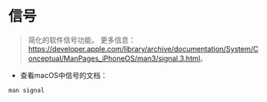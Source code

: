 # 信号

> 简化的软件信号功能。
> 更多信息：<https://developer.apple.com/library/archive/documentation/System/Conceptual/ManPages_iPhoneOS/man3/signal.3.html>。

- 查看macOS中信号的文档：

`man signal`